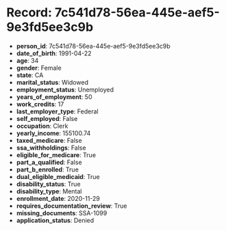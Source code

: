 # Record: 7c541d78-56ea-445e-aef5-9e3fd5ee3c9b

- **person_id**: 7c541d78-56ea-445e-aef5-9e3fd5ee3c9b
- **date_of_birth**: 1991-04-22
- **age**: 34
- **gender**: Female
- **state**: CA
- **marital_status**: Widowed
- **employment_status**: Unemployed
- **years_of_employment**: 50
- **work_credits**: 17
- **last_employer_type**: Federal
- **self_employed**: False
- **occupation**: Clerk
- **yearly_income**: 155100.74
- **taxed_medicare**: False
- **ssa_withholdings**: False
- **eligible_for_medicare**: True
- **part_a_qualified**: False
- **part_b_enrolled**: True
- **dual_eligible_medicaid**: True
- **disability_status**: True
- **disability_type**: Mental
- **enrollment_date**: 2020-11-29
- **requires_documentation_review**: True
- **missing_documents**: SSA-1099
- **application_status**: Denied